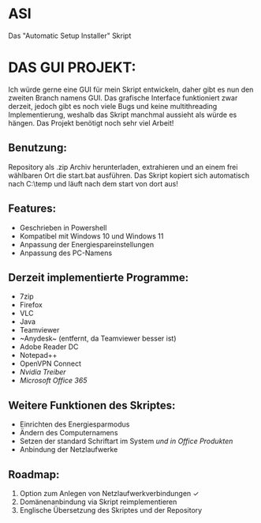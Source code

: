 # ASI

Das "Automatic Setup Installer" Skript

# DAS GUI PROJEKT:
Ich würde gerne eine GUI für mein Skript entwickeln, daher gibt es nun den zweiten Branch namens GUI. Das grafische Interface funktioniert zwar derzeit, jedoch gibt es noch viele Bugs und keine multithreading Implementierung, weshalb das Skript manchmal aussieht als würde es hängen.
Das Projekt benötigt noch sehr viel Arbeit!

## Benutzung:
Repository als .zip Archiv herunterladen, extrahieren und an einem frei wählbaren Ort die start.bat ausführen.
Das Skript kopiert sich automatisch nach C:\temp und läuft nach dem start von dort aus!

## Features:
- Geschrieben in Powershell
- Kompatibel mit Windows 10 und Windows 11
- Anpassung der Energiespareinstellungen
- Anpassung des PC-Namens

## Derzeit implementierte Programme:
- 7zip
- Firefox
- VLC
- Java
- Teamviewer
- ~Anydesk~ (entfernt, da Teamviewer besser ist)
- Adobe Reader DC
- Notepad++
- OpenVPN Connect
- *Nvidia Treiber*
- *Microsoft Office 365*

## Weitere Funktionen des Skriptes:
- Einrichten des Energiesparmodus
- Ändern des Computernamens
- Setzen der standard Schriftart im System *und in Office Produkten*
- Anbindung der Netzlaufwerke

## Roadmap:
1. Option zum Anlegen von Netzlaufwerkverbindungen ✓
2. Domänenanbindung via Skript reimplementieren
3. Englische Übersetzung des Skriptes und der Repository
